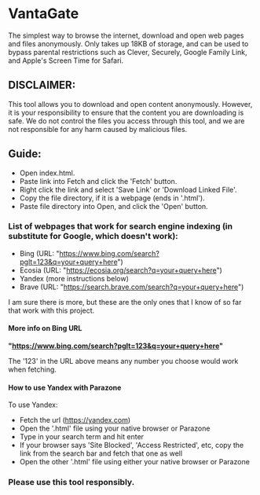 # VantaGate 
The simplest way to browse the internet, download and open web pages and files anonymously. Only takes up 18KB of storage, and can be used to bypass parental restrictions such as Clever, Securely, Google Family Link, and Apple's Screen Time for Safari. 

## DISCLAIMER: 
This tool allows you to download and open content anonymously. However, it is your responsibility to ensure that the content you are downloading is safe. We do not control the files you access through this tool, and we are not responsible for any harm caused by malicious files.

## Guide: 
- Open index.html.
- Paste link into Fetch and click the 'Fetch' button.
- Right click the link and select 'Save Link' or 'Download Linked File'.
- Copy the file directory, if it is a webpage (ends in '.html').
- Paste file directory into Open, and click the 'Open' button.

### List of webpages that work for search engine indexing (in substitute for Google, which doesn't work):

- Bing (URL: "https://www.bing.com/search?pglt=123&q=your+query+here")
- Ecosia (URL: "https://ecosia.org/search?q=your+query+here")
- Yandex (more instructions below)
- Brave (URL: "https://search.brave.com/search?q=your+query+here")

I am sure there is more, but these are the only ones that I know of so far that work with this project.  

#### More info on Bing URL 

**"https://www.bing.com/search?pglt=123&q=your+query+here"**

The '123' in the URL above means any number you choose would work when fetching.

#### How to use Yandex with Parazone 

To use Yandex:
- Fetch the url (https://yandex.com)
- Open the '.html' file using your native browser or Parazone
- Type in your search term and hit enter
- If your browser says 'Site Blocked', 'Access Restricted', etc, copy the link from the search bar and fetch that one as well
- Open the other '.html' file using either your native browser or Parazone


### Please use this tool responsibly. 
